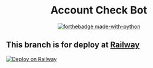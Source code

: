 <h1 align="center">
Account Check Bot
</h1>

<div align="center">

[![forthebadge made-with-python](http://ForTheBadge.com/images/badges/made-with-python.svg)](https://www.python.org/)
 
</div>

<h2>This branch is for deploy at <a href="https://railway.app/" target="_blank">Railway</a></h2>

[![Deploy on Railway](https://railway.app/button.svg)](https://railway.app/new?template=https://github.com/akashrchandran/Account_checkbot/railway)

